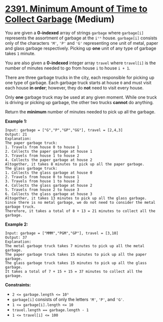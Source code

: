 # [2391. Minimum Amount of Time to Collect Garbage][link] (Medium)

[link]: https://leetcode.cn/problems/minimum-amount-of-time-to-collect-garbage/

You are given a **0-indexed** array of strings `garbage` where `garbage[i]` represents the assortment
of garbage at the `iᵗʰ` house. `garbage[i]` consists only of the characters `'M'`, `'P'` and `'G'`
representing one unit of metal, paper and glass garbage respectively. Picking up **one** unit of any
type of garbage takes `1` minute.

You are also given a **0-indexed** integer array `travel` where `travel[i]` is the number of minutes
needed to go from house `i` to house `i + 1`.

There are three garbage trucks in the city, each responsible for picking up one type of garbage.
Each garbage truck starts at house `0` and must visit each house **in order**; however, they do
**not** need to visit every house.

Only **one** garbage truck may be used at any given moment. While one truck is driving or picking up
garbage, the other two trucks **cannot** do anything.

Return the **minimum** number of minutes needed to pick up all the garbage.

**Example 1:**

```
Input: garbage = ["G","P","GP","GG"], travel = [2,4,3]
Output: 21
Explanation:
The paper garbage truck:
1. Travels from house 0 to house 1
2. Collects the paper garbage at house 1
3. Travels from house 1 to house 2
4. Collects the paper garbage at house 2
Altogether, it takes 8 minutes to pick up all the paper garbage.
The glass garbage truck:
1. Collects the glass garbage at house 0
2. Travels from house 0 to house 1
3. Travels from house 1 to house 2
4. Collects the glass garbage at house 2
5. Travels from house 2 to house 3
6. Collects the glass garbage at house 3
Altogether, it takes 13 minutes to pick up all the glass garbage.
Since there is no metal garbage, we do not need to consider the metal garbage truck.
Therefore, it takes a total of 8 + 13 = 21 minutes to collect all the garbage.
```

**Example 2:**

```
Input: garbage = ["MMM","PGM","GP"], travel = [3,10]
Output: 37
Explanation:
The metal garbage truck takes 7 minutes to pick up all the metal garbage.
The paper garbage truck takes 15 minutes to pick up all the paper garbage.
The glass garbage truck takes 15 minutes to pick up all the glass garbage.
It takes a total of 7 + 15 + 15 = 37 minutes to collect all the garbage.
```

**Constraints:**

- `2 <= garbage.length <= 10⁵`
- `garbage[i]` consists of only the letters `'M'`, `'P'`, and `'G'`.
- `1 <= garbage[i].length <= 10`
- `travel.length == garbage.length - 1`
- `1 <= travel[i] <= 100`
